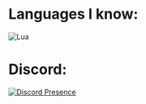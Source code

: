 # Languages I know:
![Lua](https://img.shields.io/badge/lua-%232C2D72.svg?style=for-the-badge&logo=lua&logoColor=white)

# Discord: 
[![Discord Presence](https://lanyard.cnrad.dev/api/327947461194809345)](https://discord.com/users/327947461194809345)
